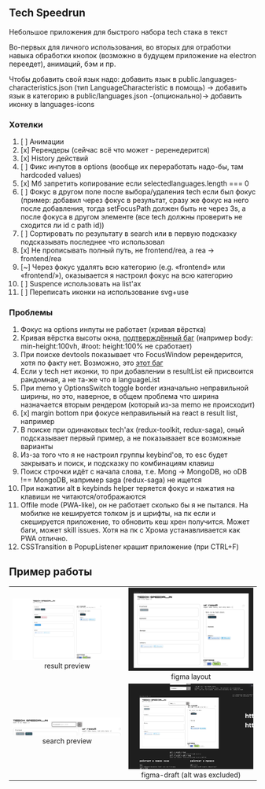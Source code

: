 ## Tech Speedrun

Небольшое приложения для быстрого набора tech стака в текст

Во-первых для личного использования, во вторых для отработки навыка обработки кнопок (возможно в будущем приложение на electron переедет), анимаций, бэм и пр.

Чтобы добавить свой язык надо: добавить язык в public.languages-characteristics.json (тип LanguageCharacteristic в помощь) -> добавить язык в категорию в public/languages.json -(опционально)-> добавить иконку в languages-icons

### Хотелки

1. [ ] Анимации
2. [x] Ререндеры (сейчас всё что может - реренедерится)
3. [x] History действий
4. [ ] Фикс инпутов в options (вообще их переработать надо-бы, там hardcoded values)
5. [x] Мб запретить копирование если selectedlanguages.length === 0
6. [ ] Фокус в другом поле после выбора/удаления tech если был фокус (пример: добавил через фокус в результат, сразу же фокус на него после добавления, тогда setFocusPath должен быть не через 3s, а после фокуса в другом элементе (все tech должны проверить не сходится ли id с path id))
7. [ ] Сортировать по результату в search или в первую подсказку подсказывать последнее что использовал
8. [x] Не прописывать полный путь, не frontend/rea, а rea -> frontend/rea
9. [~] Через фокус удалять всю категорию (e.g. «frontend» или «frontend/»), оказывается я настроил фокус на всю категорию
10. [ ] Suspence использовать на list'ах
11. [ ] Переписать иконки на использование svg+use

### Проблемы

1. Фокус на options инпуты не работает (кривая вёрстка)
2. Кривая вёрстка высоты окна, [подтверждённый баг](https://stackoverflow.com/a/8468131/14889638) (например body: min-height:100vh, #root: height:100% не сработает)
3. При поиске devtools показывает что FocusWindow ререндерится, хотя по факту нет. Возможно, это [этот баг](https://github.com/facebook/react/issues/19778)
4. Если у tech нет иконки, то при добавлении в resultList ей присвоится рандомная, а не та-же что в languageList
5. При memo у OptionsSwitch toggle border изначально неправильной ширины, но это, наверное, в общем проблема что ширина назначается вторым рендером (который из-за memo не происходит)
6. [x] margin bottom при фокусе неправильный на react в result list, например
7. В поиске при одинаковых tech'ах (redux-toolkit, redux-saga), оный подсказывает первый пример, а не показываает все возможные варианты
8. Из-за того что я не настроил группы keybind'ов, то esc будет закрывать и поиск, и подсказку по комбинациям клавиш
9. Поиск строчки идёт с начала слова, т.е. Mong -> MongoDB, но oDB !== MongoDB, например saga (redux-saga) не ищется
10. При нажатии alt в keybinds helper теряется фокус и нажатия на клавиши не читаются/отображаются
11. Offile mode (PWA-like), он не работает сколько бы я не пытался. На мобилке не кешируется толком js и шрифты, на пк если и скешируется приложение, то обновить кеш хрен получится. Может баги, может skill issues. Хотя на пк с Хрома устанавливается как PWA отлично.
12. CSSTransition в PopupListener крашит приложение (при CTRL+F)

## Пример работы

|  |  |
| :-: | :-: |
| <img width="800" alt="result preview" src="./.git.content/tech-preview.png"> result preview | <img width="800" alt="figma layout" src="./.git.content/figma-layout.png"> figma layout |
| <img width="800" alt="search preview" src="./.git.content/search-preview.png"> search preview | <img width="800" alt="figma draft" src="./.git.content/figma-draft.png"> figma-draft (alt was excluded) |
